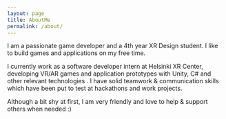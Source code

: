```yaml
---
layout: page
title: AboutMe
permalink: /about/
---
```


I am a passionate game developer and a 4th year XR Design student. I like to build games and applications on my free time. 

I currently work as a software developer intern at Helsinki XR Center, developing VR/AR games and application prototypes with Unity, C# and other relevant technologies . I have solid teamwork & communication skills which have been put to test at hackathons and work projects.

Although a bit shy at first, I am very friendly and love to help & support others when needed :)
